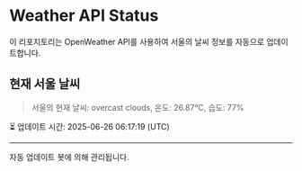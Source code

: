 
# Weather API Status

이 리포지토리는 OpenWeather API를 사용하여 서울의 날씨 정보를 자동으로 업데이트합니다.

## 현재 서울 날씨
> 서울의 현재 날씨: overcast clouds, 온도: 26.87°C, 습도: 77%

⏳ 업데이트 시간: 2025-06-26 06:17:19 (UTC)

---
자동 업데이트 봇에 의해 관리됩니다.
